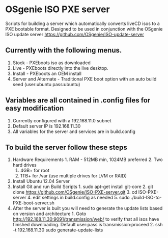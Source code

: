 OSgenie ISO PXE server
======================

Scripts for building a server which automatically converts liveCD isos to a PXE bootable format.
Designed to be used in conjunction with the OSgenie ISO update server
https://github.com/OSgenie/ISO-update-server

## Currently with the following menus.
  1. Stock - PXEboots iso as downloaded
  2. Live - PXEboots directly into the live desktop.
  3. Install - PXEboots an OEM install
  4. Server and Alternate - Traditional PXE boot option with an auto build seed (user:ubuntu pass:ubuntu)
  
## Variables are all contained in .config files for easy modification
  1. Currently configured with a 192.168.11.0 subnet
  2. Default server IP is 192.168.11.30
  3. All variables for the server and services are in build.config
  
## To build the server follow these steps
  1. Hardware Requirements
    1. RAM - 512MB min, 1024MB preferred
    2. Two hard drives
      1. 4GB+ for root
      2. 1TB+ for /var (use multiple drives for LVM or RAID)
  2. Install Ubuntu 12.04 Server
  3. Install Git and run Build Scripts
    1. sudo apt-get install git-core
    2. git clone https://github.com/OSgenie/ISO-PXE-server.git
    3. cd ISO-PXE-server
    4. edit settings in build.config as needed
    5. sudo ./build-ISO-to-PXE-boot-server.sh
  4. After the server is built you will need to generate the update lists based on version and architecture
    1. Goto http://192.168.11.30:9091/transmission/web/ to verify that all isos have finished downloading. Default user:pass is transmission:proceed
    2. ssh -t 192.168.11.30 sudo generate-update-lists
